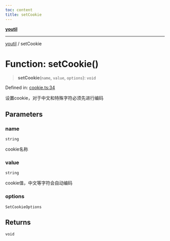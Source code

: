 ```yaml
---
toc: content
title: setCookie
---
```

[**youtil**](../README.md)

***

[youtil](../globals.md) / setCookie

# Function: setCookie()

> **setCookie**(`name`, `value`, `options`): `void`

Defined in: [cookie.ts:34](https://github.com/sxei/youtil/blob/504e940dd531066db1982fbf39deebbbf978dd5a/src/cookie.ts#L34)

设置cookie，对于中文和特殊字符必须先进行编码

## Parameters

### name

`string`

cookie名称

### value

`string`

cookie值，中文等字符会自动编码

### options

`SetCookieOptions`

## Returns

`void`
